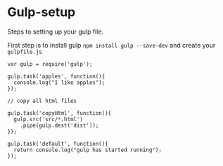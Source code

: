 # Gulp-setup

Steps to setting up your gulp file.

First step is to install gulp `npm install gulp --save-dev`
and create your `gulpfile.js`
```
var gulp = require('gulp');

gulp.task('apples', function(){
  console.log("I like apples");
});

// copy all html files

gulp.task('copyHtml', function(){
  gulp.src('src/*.html')
    .pipe(gulp.dest('dist'));
});

gulp.task('default', function(){
  return console.log("gulp has started running");
});
```
